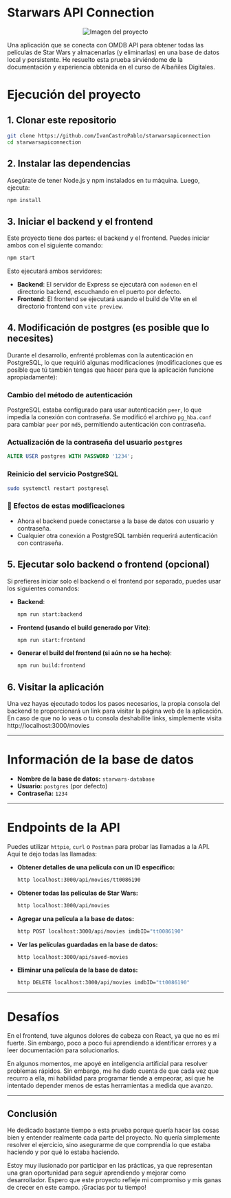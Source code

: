 <p align="center">
  <h1>Starwars API Connection</h1>
</p>

<p align="center">
  <img src="https://i.postimg.cc/7YXRjz67/Screenshot-from-2025-02-28-21-46-12.png" alt="Imagen del proyecto" />
</p>


Una aplicación que se conecta con OMDB API para obtener todas las películas de Star Wars y almacenarlas (y eliminarlas) en una base de datos local y persistente. He resuelto esta prueba sirviéndome de la documentación y experiencia obtenida en el curso de Albañiles Digitales.

# Ejecución del proyecto

## 1. Clonar este repositorio

```bash
git clone https://github.com/IvanCastroPablo/starwarsapiconnection
cd starwarsapiconnection
```

## 2. Instalar las dependencias

Asegúrate de tener Node.js y npm instalados en tu máquina. Luego, ejecuta:

```bash
npm install
```

## 3. Iniciar el backend y el frontend

Este proyecto tiene dos partes: el backend y el frontend. Puedes iniciar ambos con el siguiente comando:

```bash
npm start
```

Esto ejecutará ambos servidores:

- **Backend**: El servidor de Express se ejecutará con `nodemon` en el directorio backend, escuchando en el puerto por defecto.
- **Frontend**: El frontend se ejecutará usando el build de Vite en el directorio frontend con `vite preview`.

## 4. Modificación de postgres (es posible que lo necesites)



Durante el desarrollo, enfrenté problemas con la autenticación en PostgreSQL, lo que requirió algunas modificaciones (modificaciones que es posible que tú también tengas que hacer para que la aplicación funcione apropiadamente):

### Cambio del método de autenticación

PostgreSQL estaba configurado para usar autenticación `peer`, lo que impedía la conexión con contraseña. Se modificó el archivo `pg_hba.conf` para cambiar `peer` por `md5`, permitiendo autenticación con contraseña.

### Actualización de la contraseña del usuario `postgres`

```sql
ALTER USER postgres WITH PASSWORD '1234';
```

### Reinicio del servicio PostgreSQL

```bash
sudo systemctl restart postgresql
```

### 🔹 Efectos de estas modificaciones

- Ahora el backend puede conectarse a la base de datos con usuario y contraseña.
- Cualquier otra conexión a PostgreSQL también requerirá autenticación con contraseña.

## 5. Ejecutar solo backend o frontend (opcional)

Si prefieres iniciar solo el backend o el frontend por separado, puedes usar los siguientes comandos:

- **Backend**:
  ```bash
  npm run start:backend
  ```
- **Frontend (usando el build generado por Vite)**:
  ```bash
  npm run start:frontend
  ```
- **Generar el build del frontend (si aún no se ha hecho)**:
  ```bash
  npm run build:frontend
  ```

## 6. Visitar la aplicación

Una vez hayas ejecutado todos los pasos necesarios, la propia consola del backend te proporcionará un link para visitar la página web de la aplicación. En caso de que no lo veas o tu consola deshabilite links, simplemente visita http://localhost:3000/movies

---



# Información de la base de datos

- **Nombre de la base de datos:** `starwars-database`
- **Usuario:** `postgres` (por defecto)
- **Contraseña:** `1234`

---

# Endpoints de la API

Puedes utilizar `httpie`, `curl` o `Postman` para probar las llamadas a la API. Aquí te dejo todas las llamadas:

- **Obtener detalles de una película con un ID específico:**
  ```bash
  http localhost:3000/api/movies/tt0086190
  ```
- **Obtener todas las películas de Star Wars:**
  ```bash
  http localhost:3000/api/movies
  ```
- **Agregar una película a la base de datos:**
  ```bash
  http POST localhost:3000/api/movies imdbID="tt0086190"
  ```
- **Ver las películas guardadas en la base de datos:**
  ```bash
  http localhost:3000/api/saved-movies
  ```
- **Eliminar una película de la base de datos:**
  ```bash
  http DELETE localhost:3000/api/movies imdbID="tt0086190"
  ```

---

# Desafíos

En el frontend, tuve algunos dolores de cabeza con React, ya que no es mi fuerte. Sin embargo, poco a poco fui aprendiendo a identificar errores y a leer documentación para solucionarlos.

En algunos momentos, me apoyé en inteligencia artificial para resolver problemas rápidos. Sin embargo, me he dado cuenta de que cada vez que recurro a ella, mi habilidad para programar tiende a empeorar, así que he intentado depender menos de estas herramientas a medida que avanzo.

---

## Conclusión

He dedicado bastante tiempo a esta prueba porque quería hacer las cosas bien y entender realmente cada parte del proyecto. No quería simplemente resolver el ejercicio, sino asegurarme de que comprendía lo que estaba haciendo y por qué lo estaba haciendo.

Estoy muy ilusionado por participar en las prácticas, ya que representan una gran oportunidad para seguir aprendiendo y mejorar como desarrollador. Espero que este proyecto refleje mi compromiso y mis ganas de crecer en este campo. ¡Gracias por tu tiempo! 

